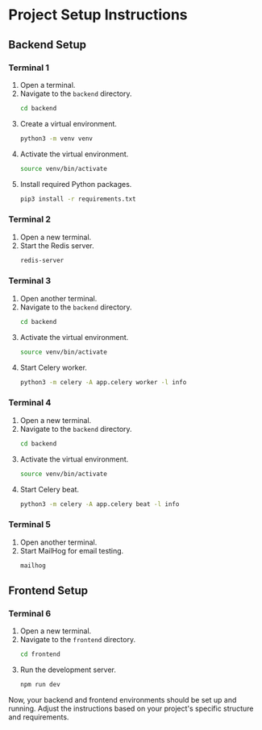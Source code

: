 # Project Setup Instructions

## Backend Setup

### Terminal 1

1. Open a terminal.
2. Navigate to the `backend` directory.
   ```bash
   cd backend
   ```
3. Create a virtual environment.
   ```bash
   python3 -m venv venv
   ```
4. Activate the virtual environment.
   ```bash
   source venv/bin/activate
   ```
5. Install required Python packages.
   ```bash
   pip3 install -r requirements.txt
   ```

### Terminal 2

1. Open a new terminal.
2. Start the Redis server.
   ```bash
   redis-server
   ```

### Terminal 3

1. Open another terminal.
2. Navigate to the `backend` directory.
   ```bash
   cd backend
   ```
3. Activate the virtual environment.
   ```bash
   source venv/bin/activate
   ```
4. Start Celery worker.
   ```bash
   python3 -m celery -A app.celery worker -l info
   ```

### Terminal 4

1. Open a new terminal.
2. Navigate to the `backend` directory.
   ```bash
   cd backend
   ```
3. Activate the virtual environment.
   ```bash
   source venv/bin/activate
   ```
4. Start Celery beat.
   ```bash
   python3 -m celery -A app.celery beat -l info
   ```

### Terminal 5

1. Open another terminal.
2. Start MailHog for email testing.
   ```bash
   mailhog
   ```

## Frontend Setup

### Terminal 6

1. Open a new terminal.
2. Navigate to the `frontend` directory.
   ```bash
   cd frontend
   ```
3. Run the development server.
   ```bash
   npm run dev
   ```

Now, your backend and frontend environments should be set up and running. Adjust the instructions based on your project's specific structure and requirements.
